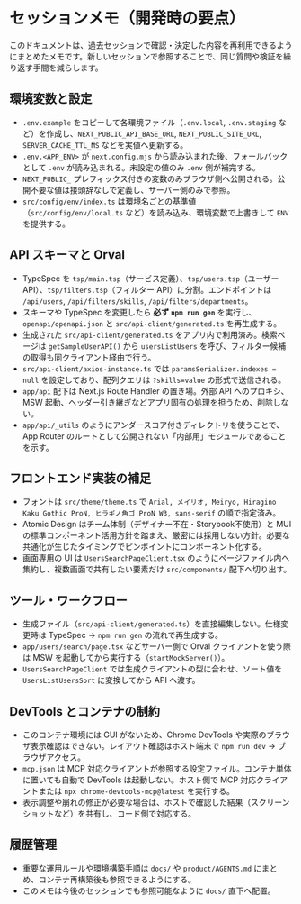 # セッションメモ（開発時の要点）

このドキュメントは、過去セッションで確認・決定した内容を再利用できるようにまとめたメモです。新しいセッションで参照することで、同じ質問や検証を繰り返す手間を減らします。

## 環境変数と設定
- `.env.example` をコピーして各環境ファイル（`.env.local`, `.env.staging` など）を作成し、`NEXT_PUBLIC_API_BASE_URL`, `NEXT_PUBLIC_SITE_URL`, `SERVER_CACHE_TTL_MS` などを実値へ更新する。
- `.env.<APP_ENV>` が `next.config.mjs` から読み込まれた後、フォールバックとして `.env` が読み込まれる。未設定の値のみ `.env` 側が補完する。
- `NEXT_PUBLIC_` プレフィックス付きの変数のみブラウザ側へ公開される。公開不要な値は接頭辞なしで定義し、サーバー側のみで参照。
- `src/config/env/index.ts` は環境名ごとの基準値（`src/config/env/local.ts` など）を読み込み、環境変数で上書きして `ENV` を提供する。

## API スキーマと Orval
- TypeSpec を `tsp/main.tsp`（サービス定義）、`tsp/users.tsp`（ユーザー API）、`tsp/filters.tsp`（フィルター API）に分割。エンドポイントは `/api/users`, `/api/filters/skills`, `/api/filters/departments`。
- スキーマや TypeSpec を変更したら **必ず `npm run gen`** を実行し、`openapi/openapi.json` と `src/api-client/generated.ts` を再生成する。
- 生成された `src/api-client/generated.ts` をアプリ内で利用済み。検索ページは `getSampleUserAPI()` から `usersListUsers` を呼び、フィルター候補の取得も同クライアント経由で行う。
- `src/api-client/axios-instance.ts` では `paramsSerializer.indexes = null` を設定しており、配列クエリは `?skills=value` の形式で送信される。
- `app/api` 配下は Next.js Route Handler の置き場。外部 API へのプロキシ、MSW 起動、ヘッダー引き継ぎなどアプリ固有の処理を担うため、削除しない。
- `app/api/_utils` のようにアンダースコア付きディレクトリを使うことで、App Router のルートとして公開されない「内部用」モジュールであることを示す。

## フロントエンド実装の補足
- フォントは `src/theme/theme.ts` で `Arial, メイリオ, Meiryo, Hiragino Kaku Gothic ProN, ヒラギノ角ゴ ProN W3, sans-serif` の順で指定済み。
- Atomic Design はチーム体制（デザイナー不在・Storybook不使用）と MUI の標準コンポーネント活用方針を踏まえ、厳密には採用しない方針。必要な共通化が生じたタイミングでピンポイントにコンポーネント化する。
- 画面専用の UI は `UsersSearchPageClient.tsx` のようにページファイル内へ集約し、複数画面で共有したい要素だけ `src/components/` 配下へ切り出す。

## ツール・ワークフロー
- 生成ファイル（`src/api-client/generated.ts`）を直接編集しない。仕様変更時は TypeSpec → `npm run gen` の流れで再生成する。
- `app/users/search/page.tsx` などサーバー側で Orval クライアントを使う際は MSW を起動してから実行する（`startMockServer()`）。
- `UsersSearchPageClient` では生成クライアントの型に合わせ、ソート値を `UsersListUsersSort` に変換してから API へ渡す。

## DevTools とコンテナの制約
- このコンテナ環境には GUI がないため、Chrome DevTools や実際のブラウザ表示確認はできない。レイアウト確認はホスト端末で `npm run dev` → ブラウザアクセス。
- `mcp.json` は MCP 対応クライアントが参照する設定ファイル。コンテナ単体に置いても自動で DevTools は起動しない。ホスト側で MCP 対応クライアントまたは `npx chrome-devtools-mcp@latest` を実行する。
- 表示調整や崩れの修正が必要な場合は、ホストで確認した結果（スクリーンショットなど）を共有し、コード側で対応する。

## 履歴管理
- 重要な運用ルールや環境構築手順は `docs/` や `product/AGENTS.md` にまとめ、コンテナ再構築後も参照できるようにする。
- このメモは今後のセッションでも参照可能なように `docs/` 直下へ配置。

